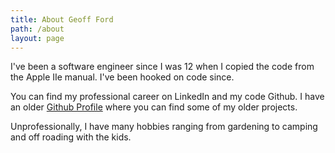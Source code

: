 ```yaml
---
title: About Geoff Ford
path: /about
layout: page
---
```

I've been a software engineer since I was 12 when I copied the code from the Apple IIe manual.  I've been hooked on code since.

You can find my professional career on LinkedIn and my code Github.  I have an older [Github Profile](https://github.com/alephnullplex) where you can find some of my older projects.

Unprofessionally, I have many hobbies ranging from gardening to camping and off roading with the kids.
